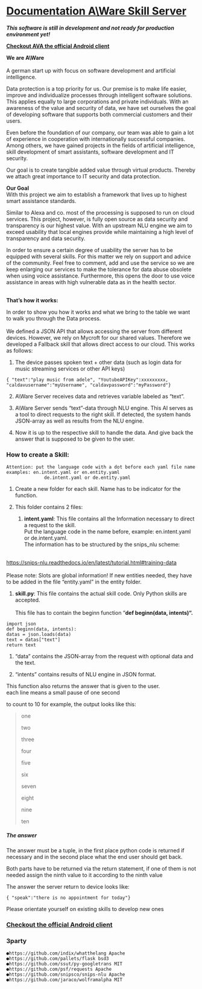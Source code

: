 # [Documentation A\\Ware Skill Server](https://documentation.a-ware.io/?docs=skill-server)

***This software is still in development and not ready for production environment yet!***

**[Checkout AVA the official Android client](https://play.google.com/store/apps/details?id=io.aware.ava)**

**We are A\\Ware**\
\
A german start up with focus on software development and artificial intelligence.

Data protection is a top priority for us. Our premise is to make life easier, improve and individualize processes through intelligent software solutions. This applies equally to large corporations and private individuals. With an awareness of the value and security of data, we have set ourselves the goal of developing software that supports both commercial customers and their users.

Even before the foundation of our company, our team was able to gain a lot of experience in cooperation with internationally successful companies. Among others, we have gained projects in the fields of artificial intelligence, skill development of smart assistants, software development and IT security.

Our goal is to create tangible added value through virtual products. Thereby we attach great importance to IT security and data protection.

**Our Goal**\
With this project we aim to establish a framework that lives up to highest smart assistance standards.

Similar to Alexa and co. most of the processing is supposed to run on cloud services. This project, however, is fully open source as data security and transparency is our highest value. With an upstream NLU engine we aim to exceed usability that local engines provide while maintaining a high level of transparency and data security.

In order to ensure a certain degree of usability the server has to be equipped with several skills. For this matter we rely on support and advice of the community. Feel free to comment, add and use the service so we are keep enlarging our services to make the tolerance for data abuse obsolete when using voice assistance. Furthermore, this opens the door to use voice assistance in areas with high vulnerable data as in the health sector.

\
**That’s how it works:**

In order to show you how it works and what we bring to the table we want to walk you through the Data process.\
\
We defined a JSON API that allows accessing the server from different devices. However, we rely on Mycroft for our shared values. Therefore we developed a Fallback skill that allows direct access to our cloud. This works as follows:

1. The device passes spoken text + other data (such as login data for music streaming services or other API keys)

```
{ "text":"play music from adele", "YoutubeAPIKey":xxxxxxxxx, "caldavusername":"myUsername", "caldavpassword":"myPassword"}
```

2. A\\Ware Server receives data and retrieves variable labeled as “text”.

3. A\\Ware Server sends “text”-data through NLU engine. This AI serves as a tool to direct requests to the right skill. If detected, the system hands JSON-array as well as results from the NLU engine.

4. Now it is up to the respective skill to handle the data. And give back the answer that is supposed to be given to the user.

### **How to create a Skill:**

```
Attention: put the language code with a dot before each yaml file name
examples: en.intent.yaml or en.entity.yaml                
              de.intent.yaml or de.entity.yaml
```

1. Create a new folder for each skill. Name has to be indicator for the function.

2. This folder contains 2 files:

   1. **intent.yaml**: This file contains all the Information necessary to direct a request to the skill.\
      Put the language code in the name before, example: en.intent.yaml or de.intent.yaml.\
      The information has to be structured by the snips_nlu scheme:

\
<https://snips-nlu.readthedocs.io/en/latest/tutorial.html#training-data> \
\
Please note: Slots are global information! If new entities needed, they have to be added in the file “entity.yaml” in the entity folder.

1. **skill.py**: This file contains the actual skill code. Only Python skills are accepted. \
   \
   This file has to contain the beginn function “**def beginn(data, intents)“.**

```
import json
def beginn(data, intents):
datas = json.loads(data)
text = datas["text"]
return text
```

1. “data” contains the JSON-array from the request with optional data and the text.

2. “intents” contains results of NLU engine in JSON format.

This function also returns the answer that is given to the user.\
each line means a small pause of one second

to count to 10 for example, the output looks like this:

> one
>
> two
>
> three
>
> four
>
> five
>
> six
>
> seven
>
> eight
>
> nine
>
> ten

##### **The answer**

The answer must be a tuple, in the first place python code is returned if necessary and in the second place what the end user should get back.

Both parts have to be returned via the return statement, if one of them is not needed assign the ninth value to it according to the ninth value

The answer the server return to device looks like:

```
{ "speak":"there is no appointment for today"}
```

Please orientate yourself on existing skills to develop new ones


### **[Checkout the official Android client](https://play.google.com/store/apps/details?id=io.aware.ava)**

### **3party**

    ●https://github.com/indix/whatthelang Apache
    ●https://github.com/pallets/flask bsd3
    ●https://github.com/ssut/py-googletrans MIT
    ●https://github.com/psf/requests Apache
    ●https://github.com/snipsco/snips-nlu Apache
    ●https://github.com/jaraco/wolframalpha MIT

